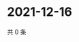 # 2021-12-16

共 0 条

<!-- BEGIN WEIBO -->
<!-- 最后更新时间 Thu Dec 16 2021 08:40:19 GMT+0800 (China Standard Time) -->

<!-- END WEIBO -->
